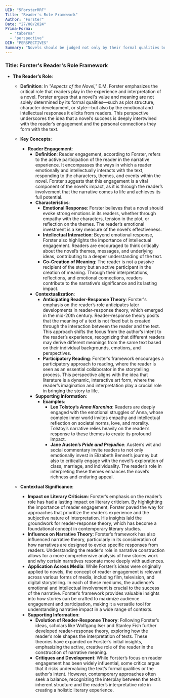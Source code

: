 ```yaml
---
UID: "5ForsterRRF"
Title: "Reader's Role Framework"
Author: "Forster"
Date: "27/08/2024"
Prima-Forma:
  - "taberna"
  - "perspective"
DIR: "PERSPECTIVES"
Summary: "Novels should be judged not only by their formal qualities but also by the emotional and intellectual responses they evoke in readers."
---
```

### Title: **Forster's Reader's Role Framework**

- **The Reader’s Role**:
  - **Definition**: In *"Aspects of the Novel,"* E.M. Forster emphasizes the critical role that readers play in the experience and interpretation of a novel. Forster argues that a novel's value and meaning are not solely determined by its formal qualities—such as plot structure, character development, or style—but also by the emotional and intellectual responses it elicits from readers. This perspective underscores the idea that a novel’s success is deeply intertwined with the reader’s engagement and the personal connections they form with the text.

  - **Key Concepts**:

    - **Reader Engagement**:
      - **Definition**: Reader engagement, according to Forster, refers to the active participation of the reader in the narrative experience. It encompasses the ways in which a reader emotionally and intellectually interacts with the text, responding to the characters, themes, and events within the novel. Forster suggests that this engagement is a vital component of the novel’s impact, as it is through the reader’s involvement that the narrative comes to life and achieves its full potential.
      - **Characteristics**:
        - **Emotional Response**: Forster believes that a novel should evoke strong emotions in its readers, whether through empathy with the characters, tension in the plot, or reflection on the themes. The reader’s emotional investment is a key measure of the novel’s effectiveness.
        - **Intellectual Interaction**: Beyond emotional response, Forster also highlights the importance of intellectual engagement. Readers are encouraged to think critically about the novel’s themes, messages, and underlying ideas, contributing to a deeper understanding of the text.
        - **Co-Creation of Meaning**: The reader is not a passive recipient of the story but an active participant in the creation of meaning. Through their interpretations, reflections, and emotional connections, readers contribute to the narrative’s significance and its lasting impact.
      - **Contextualization**:
        - **Anticipating Reader-Response Theory**: Forster's emphasis on the reader’s role anticipates later developments in reader-response theory, which emerged in the mid-20th century. Reader-response theory posits that the meaning of a text is not fixed but is created through the interaction between the reader and the text. This approach shifts the focus from the author’s intent to the reader’s experience, recognizing that different readers may derive different meanings from the same text based on their individual backgrounds, emotions, and perspectives.
        - **Participatory Reading**: Forster’s framework encourages a participatory approach to reading, where the reader is seen as an essential collaborator in the storytelling process. This perspective aligns with the idea that literature is a dynamic, interactive art form, where the reader’s imagination and interpretation play a crucial role in bringing the story to life.
      - **Supporting Information**:
        - **Examples**:
          - **Leo Tolstoy’s *Anna Karenina***: Readers are deeply engaged with the emotional struggles of Anna, whose complex inner world invites empathy and intellectual reflection on societal norms, love, and morality. Tolstoy’s narrative relies heavily on the reader’s response to these themes to create its profound impact.
          - **Jane Austen’s *Pride and Prejudice***: Austen’s wit and social commentary invite readers to not only emotionally invest in Elizabeth Bennet’s journey but also to critically engage with the novel’s exploration of class, marriage, and individuality. The reader’s role in interpreting these themes enhances the novel’s richness and enduring appeal.

  - **Contextual Significance**:
    - **Impact on Literary Criticism**: Forster’s emphasis on the reader’s role has had a lasting impact on literary criticism. By highlighting the importance of reader engagement, Forster paved the way for approaches that prioritize the reader’s experience and the subjective nature of interpretation. His insights laid the groundwork for reader-response theory, which has become a foundational concept in contemporary literary studies.
    - **Influence on Narrative Theory**: Forster’s framework has also influenced narrative theory, particularly in its consideration of how narratives are designed to evoke specific responses from readers. Understanding the reader’s role in narrative construction allows for a more comprehensive analysis of how stories work and why certain narratives resonate more deeply with audiences.
    - **Application Across Media**: While Forster’s ideas were originally applied to novels, the concept of reader engagement is relevant across various forms of media, including film, television, and digital storytelling. In each of these mediums, the audience’s emotional and intellectual involvement is crucial to the success of the narrative. Forster’s framework provides valuable insights into how stories can be crafted to maximize audience engagement and participation, making it a versatile tool for understanding narrative impact in a wide range of contexts.
    - **Supporting Information**:
      - **Evolution of Reader-Response Theory**: Following Forster’s ideas, scholars like Wolfgang Iser and Stanley Fish further developed reader-response theory, exploring how the reader’s role shapes the interpretation of texts. These theories have expanded on Forster’s initial insights, emphasizing the active, creative role of the reader in the construction of narrative meaning.
      - **Critiques and Development**: While Forster’s focus on reader engagement has been widely influential, some critics argue that it risks undervaluing the text’s formal qualities or the author’s intent. However, contemporary approaches often seek a balance, recognizing the interplay between the text’s inherent structure and the reader’s interpretative role in creating a holistic literary experience.
